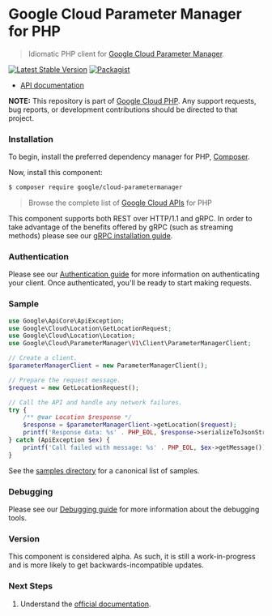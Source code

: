 # Google Cloud Parameter Manager for PHP

> Idiomatic PHP client for [Google Cloud Parameter Manager](https://cloud.google.com/secret-manager/parameter-manager/docs/overview).

[![Latest Stable Version](https://poser.pugx.org/google/cloud-parametermanager/v/stable)](https://packagist.org/packages/google/cloud-parametermanager) [![Packagist](https://img.shields.io/packagist/dm/google/cloud-parametermanager.svg)](https://packagist.org/packages/google/cloud-parametermanager)

* [API documentation](https://cloud.google.com/php/docs/reference/cloud-parametermanager/latest)

**NOTE:** This repository is part of [Google Cloud PHP](https://github.com/googleapis/google-cloud-php). Any
support requests, bug reports, or development contributions should be directed to
that project.

### Installation

To begin, install the preferred dependency manager for PHP, [Composer](https://getcomposer.org/).

Now, install this component:

```sh
$ composer require google/cloud-parametermanager
```

> Browse the complete list of [Google Cloud APIs](https://cloud.google.com/php/docs/reference)
> for PHP

This component supports both REST over HTTP/1.1 and gRPC. In order to take advantage of the benefits
offered by gRPC (such as streaming methods) please see our
[gRPC installation guide](https://cloud.google.com/php/grpc).

### Authentication

Please see our [Authentication guide](https://github.com/googleapis/google-cloud-php/blob/main/AUTHENTICATION.md) for more information
on authenticating your client. Once authenticated, you'll be ready to start making requests.

### Sample

```php
use Google\ApiCore\ApiException;
use Google\Cloud\Location\GetLocationRequest;
use Google\Cloud\Location\Location;
use Google\Cloud\ParameterManager\V1\Client\ParameterManagerClient;

// Create a client.
$parameterManagerClient = new ParameterManagerClient();

// Prepare the request message.
$request = new GetLocationRequest();

// Call the API and handle any network failures.
try {
    /** @var Location $response */
    $response = $parameterManagerClient->getLocation($request);
    printf('Response data: %s' . PHP_EOL, $response->serializeToJsonString());
} catch (ApiException $ex) {
    printf('Call failed with message: %s' . PHP_EOL, $ex->getMessage());
}
```

See the [samples directory](https://github.com/googleapis/google-cloud-php-parametermanager/tree/main/samples) for a canonical list of samples.

### Debugging

Please see our [Debugging guide](https://github.com/googleapis/google-cloud-php/blob/main/DEBUG.md)
for more information about the debugging tools.

### Version

This component is considered alpha. As such, it is still a work-in-progress and is more likely to get backwards-incompatible updates.

### Next Steps

1. Understand the [official documentation](https://cloud.google.com/secret-manager/parameter-manager/docs/overview).
